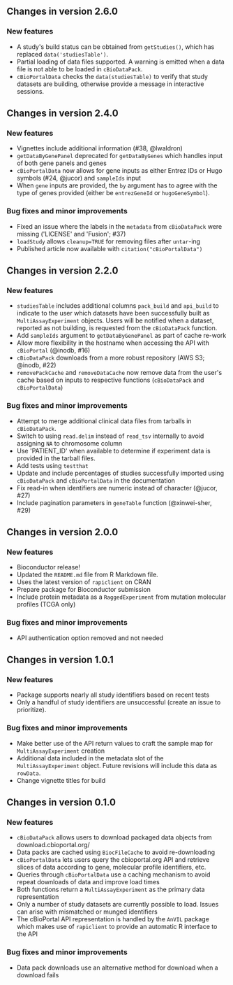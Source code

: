 ## Changes in version 2.6.0

### New features

* A study's build status can be obtained from `getStudies()`, which has
replaced `data('studiesTable')`.
* Partial loading of data files supported. A warning is emitted when a
data file is not able to be loaded in `cBioDataPack`.
* `cBioPortalData` checks the `data(studiesTable)` to verify that study
datasets are building, otherwise provide a message in interactive sessions.

## Changes in version 2.4.0

### New features

* Vignettes include additional information (#38, @lwaldron)
* `getDataByGenePanel` deprecated for `getDataByGenes` which handles input
of both gene panels and genes
* `cBioPortalData` now allows for gene inputs as either Entrez IDs or Hugo
symbols (#24, @jucor) and `sampleIds` input
* When `gene` inputs are provided, the `by` argument has to agree with the type
of genes provided (either be `entrezGeneId` or `hugoGeneSymbol`).

### Bug fixes and minor improvements

* Fixed an issue where the labels in the `metadata` from  `cBioDataPack` were
missing ('LICENSE' and 'Fusion'; #37)
* `loadStudy` allows `cleanup=TRUE` for removing files after `untar`-ing
* Published article now available with `citation("cBioPortalData")`

## Changes in version 2.2.0

### New features

* `studiesTable` includes additional columns `pack_build` and `api_build` to
indicate to the user which datasets have been successfully built as
`MultiAssayExperiment` objects. Users will be notified when a dataset, reported
as not building, is requested from the `cBioDataPack` function.
* Add `sampleIds` argument to `getDataByGenePanel` as part of cache re-work
* Allow more flexibility in the hostname when accessing the API with
`cBioPortal` (@inodb, #16)
* `cBioDataPack` downloads from a more robust repository (AWS S3; @inodb, #22)
* `removePackCache` and `removeDataCache` now remove data from the user's
cache based on inputs to respective functions (`cBioDataPack` and
`cBioPortalData`)

### Bug fixes and minor improvements

* Attempt to merge additional clinical data files from tarballs in
`cBioDataPack`.
* Switch to using `read.delim` instead of `read_tsv` internally to avoid
assigning `NA` to chromosome column
* Use 'PATIENT_ID' when available to determine if experiment data is provided
in the tarball files.
* Add tests using `testthat`
* Update and include percentages of studies successfully imported using
`cBioDataPack` and `cBioPortalData` in the documentation
* Fix read-in when identifiers are numeric instead of character (@jucor, #27)
* Include pagination parameters in `geneTable` function (@xinwei-sher, #29)

## Changes in version 2.0.0

### New features

* Bioconductor release!
* Updated the `README.md` file from R Markdown file.
* Uses the latest version of `rapiclient` on CRAN
* Prepare package for Bioconductor submission
* Include protein metadata as a `RaggedExperiment` from mutation molecular
profiles (TCGA only)

### Bug fixes and minor improvements

* API authentication option removed and not needed

## Changes in version 1.0.1

### New features

* Package supports nearly all study identifiers based on recent tests
* Only a handful of study identifiers are unsuccessful (create an issue to
prioritize).

### Bug fixes and minor improvements

* Make better use of the API return values to craft the sample map for
`MultiAssayExperiment` creation
* Additional data included in the metadata slot of the `MultiAssayExperiment`
object. Future revisions will include this data as `rowData`.
* Change vignette titles for build

## Changes in version 0.1.0

### New features

* `cBioDataPack` allows users to download packaged data objects from
download.cbioportal.org/
* Data packs are cached using `BiocFileCache` to avoid re-downloading
* `cBioPortalData` lets users query the cbioportal.org API and retrieve slices
of data according to gene, molecular profile identifiers, etc.
* Queries through `cBioPortalData` use a caching mechanism to avoid repeat
downloads of data and improve load times
* Both functions return a `MultiAssayExperiment` as the primary data
representation
* Only a number of study datasets are currently possible to load. Issues
can arise with mismatched or munged identifiers
* The cBioPortal API representation is handled by the `AnVIL` package
which makes use of `rapiclient` to provide an automatic R interface to the API

### Bug fixes and minor improvements

* Data pack downloads use an alternative method for download when a download
fails
